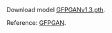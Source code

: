 Download model [GFPGANv1.3.pth](https://github.com/TencentARC/GFPGAN/releases/download/v1.3.0/GFPGANv1.3.pth).

Reference: [GFPGAN](https://github.com/TencentARC/GFPGAN).
